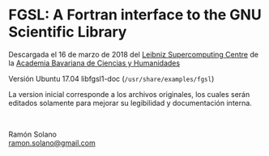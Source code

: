 # FGSL: A Fortran interface to the GNU Scientific Library

Descargada el 16 de marzo de 2018 del [Leibniz Supercomputing Centre](https://www.lrz.de/services/software/mathematik/gsl/fortran/) de la [Academia Bavariana de Ciencias y Humanidades](https://www.lrz.de/english/)

Versión Ubuntu 17.04 libfgsl1-doc (`/usr/share/examples/fgsl`)

La version inicial corresponde a los archivos originales, los cuales serán editados solamente para mejorar su legibilidad y documentación interna.

&nbsp;


Ramón Solano  
<ramon.solano@gmail.com>
